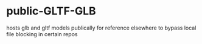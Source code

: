 # public-GLTF-GLB
hosts glb and gltf models publically for reference elsewhere to bypass local file blocking in certain repos
